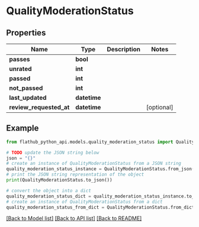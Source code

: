 # QualityModerationStatus


## Properties

Name | Type | Description | Notes
------------ | ------------- | ------------- | -------------
**passes** | **bool** |  | 
**unrated** | **int** |  | 
**passed** | **int** |  | 
**not_passed** | **int** |  | 
**last_updated** | **datetime** |  | 
**review_requested_at** | **datetime** |  | [optional] 

## Example

```python
from flathub_python_api.models.quality_moderation_status import QualityModerationStatus

# TODO update the JSON string below
json = "{}"
# create an instance of QualityModerationStatus from a JSON string
quality_moderation_status_instance = QualityModerationStatus.from_json(json)
# print the JSON string representation of the object
print(QualityModerationStatus.to_json())

# convert the object into a dict
quality_moderation_status_dict = quality_moderation_status_instance.to_dict()
# create an instance of QualityModerationStatus from a dict
quality_moderation_status_from_dict = QualityModerationStatus.from_dict(quality_moderation_status_dict)
```
[[Back to Model list]](../README.md#documentation-for-models) [[Back to API list]](../README.md#documentation-for-api-endpoints) [[Back to README]](../README.md)


